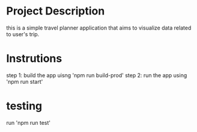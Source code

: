 # Project Description
this is a simple travel planner application that aims to visualize data related to user's trip.

# Instrutions
step 1: build the app uisng 'npm run build-prod'
step 2: run the app using 'npm run start'

# testing
run 'npm run test'

